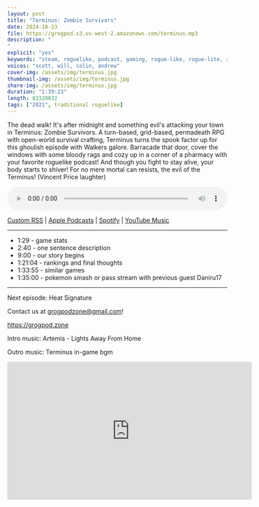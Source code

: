 ```yaml
---
layout: post
title: "Terminus: Zombie Survivors"
date: 2024-10-23
file: https://grogpod.s3.us-west-2.amazonaws.com/terminus.mp3
description: "
"
explicit: "yes" 
keywords: "steam, roguelike, podcast, gaming, rogue-like, rogue-lite, roguelite"
voices: "scott, will, colin, andrew"
cover-img: /assets/img/terminus.jpg
thumbnail-img: /assets/img/terminus.jpg
share-img: /assets/img/terminus.jpg
duration: "1:39:23"
length: 83320832  
tags: ["2021", traditional roguelike]
---
```


The dead walk! It's after midnight and something evil's attacking your town in Terminus: Zombie Survivors. A turn-based, grid-based, permadeath RPG with open-world survival crafting, Terminus turns the spook factor up for this ghoulish episode with Walkers galore. Barracade that door, cover the windows with some bloody rags and cozy up in a corner of a pharmacy with your favorite roguelike podcast! And though you fight to stay alive, your body starts to shiver! For no mere mortal can resists, the evil of the Terminus! (Vincent Price laughter)


<div class="container">
  <audio controls style="width: 100%;">
    <source src="https://grogpod.s3.us-west-2.amazonaws.com/terminus.mp3" type="audio/mpeg">
  </audio>
</div>

[Custom RSS](https://grogpod.zone/feed.xml) | [Apple Podcasts](https://podcasts.apple.com/us/podcast/grogpod/id1650474911) | [Spotify](https://open.spotify.com/show/655SEhPUWIC77oO3hILe0b) | [YouTube Music](https://music.youtube.com/playlist?list=PL-ShOmyMvd4jYFChE6tgj0JYG8RKK4xe0) 

---
* 1:29 - game stats
* 2:40 - one sentence description
* 9:00 - our story begins
* 1:21:04 - rankings and final thoughts
* 1:33:55 - similar games
* 1:35:00 - pokemon smash or pass stream with previous guest Daniru17


---



Next episode: Heat Signature

Contact us at grogpodzone@gmail.com!

https://grogpod.zone

Intro music: Artemis - Lights Away From Home

Outro music: Terminus in-game bgm

<div class="embed-responsive embed-responsive-16by9">
<iframe width="560" height="315" src="https://www.youtube.com/embed/xxxxxxxxxxxx" title="YouTube video player" frameborder="0" allow="accelerometer; autoplay; clipboard-write; encrypted-media; gyroscope; picture-in-picture" allowfullscreen></iframe>
</div>
